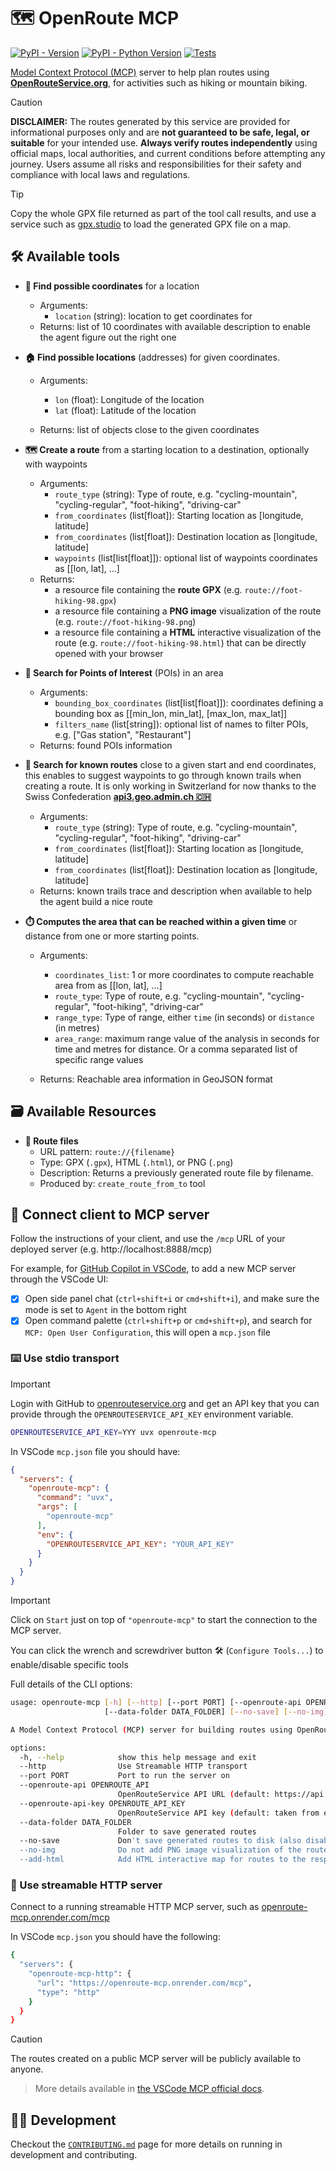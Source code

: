 # 🗺️ OpenRoute MCP

[![PyPI - Version](https://img.shields.io/pypi/v/openroute-mcp.svg?logo=pypi&label=PyPI&logoColor=silver)](https://pypi.org/project/openroute-mcp/)
[![PyPI - Python Version](https://img.shields.io/pypi/pyversions/openroute-mcp.svg?logo=python&label=Python&logoColor=silver)](https://pypi.org/project/openroute-mcp/)
[![Tests](https://github.com/vemonet/openroute-mcp/actions/workflows/test.yml/badge.svg)](https://github.com/vemonet/openroute-mcp/actions/workflows/test.yml)

</div>

[Model Context Protocol (MCP)](https://modelcontextprotocol.io/) server to help plan routes using **[OpenRouteService.org](https://openrouteservice.org)**, for activities such as hiking or mountain biking.

> [!CAUTION]
>
> **DISCLAIMER:** The routes generated by this service are provided for informational purposes only and are **not guaranteed to be safe, legal, or suitable** for your intended use. **Always verify routes independently** using official maps, local authorities, and current conditions before attempting any journey. Users assume all risks and responsibilities for their safety and compliance with local laws and regulations.

> [!TIP]
>
> Copy the whole GPX file returned as part of the tool call results, and use a service such as [gpx.studio](https://gpx.studio) to load the generated GPX file on a map.

## 🛠️ Available tools

- **📍 Find possible coordinates** for a location
  - Arguments:
    - `location` (string): location to get coordinates for
  - Returns: list of 10 coordinates with available description to enable the agent figure out the right one
- **🏠 Find possible locations** (addresses) for given coordinates.
  - Arguments:
    - `lon` (float): Longitude of the location
    - `lat` (float): Latitude of the location

  - Returns: list of objects close to the given coordinates

- **🗺️ Create a route** from a starting location to a destination, optionally with waypoints
  - Arguments:
    - `route_type` (string): Type of route, e.g. "cycling-mountain", "cycling-regular", "foot-hiking", "driving-car"
    - `from_coordinates` (list[float]): Starting location as [longitude, latitude]
    - `from_coordinates` (list[float]): Destination location as [longitude, latitude]
    - `waypoints` (list[list[float]]): optional list of waypoints coordinates as [[lon, lat], ...]
  - Returns:
    - a resource file containing the **route GPX** (e.g. `route://foot-hiking-98.gpx`)
    - a resource file containing a **PNG image** visualization of the route (e.g. `route://foot-hiking-98.png`)
    - a resource file containing a **HTML** interactive visualization of the route (e.g. `route://foot-hiking-98.html`) that can be directly opened with your browser
- **📌 Search for Points of Interest** (POIs) in an area
  - Arguments:
    - `bounding_box_coordinates` (list[list[float]]): coordinates defining a bounding box as [[min_lon, min_lat], [max_lon, max_lat]]
    - `filters_name` (list[string]): optional list of names to filter POIs, e.g. ["Gas station", "Restaurant"]
  - Returns: found POIs information
- **🔎 Search for known routes** close to a given start and end coordinates, this enables to suggest waypoints to go through known trails when creating a route. It is only working in Switzerland for now thanks to the Swiss Confederation **[api3.geo.admin.ch 🇨🇭](https://api3.geo.admin.ch)**
  - Arguments:
    - `route_type` (string): Type of route, e.g. "cycling-mountain", "cycling-regular", "foot-hiking", "driving-car"
    - `from_coordinates` (list[float]): Starting location as [longitude, latitude]
    - `from_coordinates` (list[float]): Destination location as [longitude, latitude]
  - Returns: known trails trace and description when available to help the agent build a nice route
- **⏱️ Computes the area that can be reached within a given time** or distance from one or more starting points.
  - Arguments:
    - `coordinates_list`: 1 or more coordinates to compute reachable area from as [[lon, lat], ...]
    - `route_type`: Type of route, e.g. "cycling-mountain", "cycling-regular", "foot-hiking", "driving-car"
    - `range_type`: Type of range, either `time` (in seconds) or `distance` (in metres)
    - `area_range`: maximum range value of the analysis in seconds for time and metres for distance. Or a comma separated list of specific range values

  - Returns: Reachable area information in GeoJSON format


## 🗃️ Available Resources

- **🚏 Route files**
  - URL pattern: `route://{filename}`
  - Type: GPX (`.gpx`), HTML (`.html`), or PNG (`.png`)
  - Description: Returns a previously generated route file by filename.
  - Produced by: `create_route_from_to` tool


## 🔌 Connect client to MCP server

Follow the instructions of your client, and use the `/mcp` URL of your deployed server (e.g. http://localhost:8888/mcp)

For example, for [GitHub Copilot in VSCode](https://code.visualstudio.com/docs/copilot/overview), to add a new MCP server through the VSCode UI:

- [x] Open side panel chat (`ctrl+shift+i` or `cmd+shift+i`), and make sure the mode is set to `Agent` in the bottom right
- [x] Open command palette (`ctrl+shift+p` or `cmd+shift+p`), and search for `MCP: Open User Configuration`, this will open a `mcp.json` file

### ⌨️ Use stdio transport

> [!IMPORTANT]
>
> Login with GitHub to [openrouteservice.org](https://openrouteservice.org/) and get an API key that you can provide through the `OPENROUTESERVICE_API_KEY` environment variable.

```sh
OPENROUTESERVICE_API_KEY=YYY uvx openroute-mcp
```

In VSCode `mcp.json` file you should have:

```json
{
  "servers": {
    "openroute-mcp": {
      "command": "uvx",
      "args": [
        "openroute-mcp"
      ],
      "env": {
        "OPENROUTESERVICE_API_KEY": "YOUR_API_KEY"
      }
    }
  }
}
```

> [!IMPORTANT]
>
> Click on `Start` just on top of `"openroute-mcp"` to start the connection to the MCP server.
>
> You can click the wrench and screwdriver button 🛠️ (`Configure Tools...`) to enable/disable specific tools

Full details of the CLI options:

```sh
usage: openroute-mcp [-h] [--http] [--port PORT] [--openroute-api OPENROUTE_API] [--openroute-api-key OPENROUTE_API_KEY]
                     [--data-folder DATA_FOLDER] [--no-save] [--no-img] [--add-html]

A Model Context Protocol (MCP) server for building routes using OpenRouteService.

options:
  -h, --help            show this help message and exit
  --http                Use Streamable HTTP transport
  --port PORT           Port to run the server on
  --openroute-api OPENROUTE_API
                        OpenRouteService API URL (default: https://api.openrouteservice.org)
  --openroute-api-key OPENROUTE_API_KEY
                        OpenRouteService API key (default: taken from env var OPENROUTESERVICE_API_KEY)
  --data-folder DATA_FOLDER
                        Folder to save generated routes
  --no-save             Don't save generated routes to disk (also disable image and HTML generation)
  --no-img              Do not add PNG image visualization of the routes to the response (image not supported by all LLMs)
  --add-html            Add HTML interactive map for routes to the response (larger context used)
```

### 📡 Use streamable HTTP server

Connect to a running streamable HTTP MCP server, such as [openroute-mcp.onrender.com/mcp](https://openroute-mcp.onrender.com/mcp)

In VSCode `mcp.json` you should have the following:

```sh
{
  "servers": {
    "openroute-mcp-http": {
      "url": "https://openroute-mcp.onrender.com/mcp",
      "type": "http"
    }
  }
}
```

> [!CAUTION]
>
> The routes created on a public MCP server will be publicly available to anyone.

> More details available in [the VSCode MCP official docs](https://code.visualstudio.com/docs/copilot/chat/mcp-servers).

## 🧑‍💻 Development

Checkout the [`CONTRIBUTING.md`](https://github.com/vemonet/openroute-mcp/blob/main/CONTRIBUTING.md) page for more details on running in development and contributing.

<!-- mcp-name: io.github.vemonet/openroute-mcp -->
